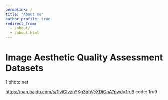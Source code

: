 ```yaml
---
permalink: /
title: "About me"
author_profile: true
redirect_from: 
  - /about/
  - /about.html
---
```



Image Aesthetic Quality Assessment Datasets
======
1.photo.net

https://pan.baidu.com/s/1lviGIvznYKg3qhVcXDiGnA?pwd=1ru9 code: 1ru9
